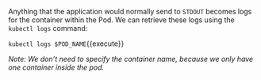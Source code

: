 Anything that the application would normally send to `STDOUT` becomes logs for the container within the Pod. We can retrieve these logs using the `kubectl logs` command:

`kubectl logs $POD_NAME`{{execute}}

*Note: We don’t need to specify the container name, because we only have one container inside the pod.*
